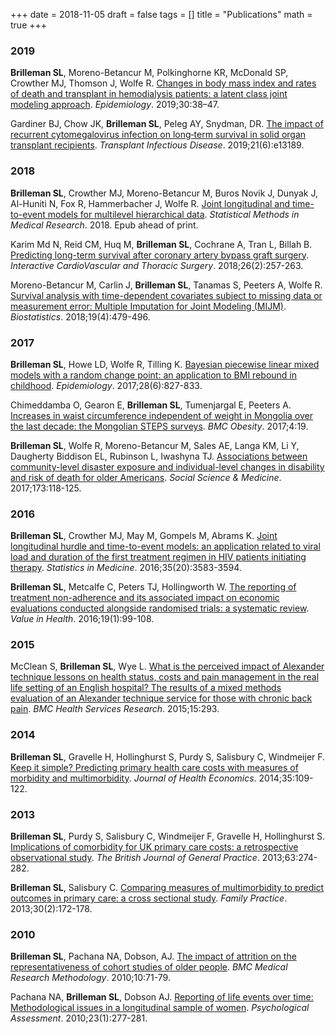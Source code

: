+++
date = 2018-11-05
draft = false
tags = []
title = "Publications"
math = true
+++

### 2019

**Brilleman SL**, Moreno-Betancur M, Polkinghorne KR, McDonald SP, Crowther MJ, Thomson J, Wolfe R. [Changes in body mass index and rates of death and transplant in hemodialysis patients: a latent class joint modeling approach](https://doi.org/10.1097/EDE.0000000000000931). *Epidemiology*. 2019;30:38–47.

Gardiner BJ, Chow JK, **Brilleman SL**, Peleg AY, Snydman, DR. [The impact of recurrent cytomegalovirus infection on long‐term survival in solid organ transplant recipients](https://doi.org/10.1111/tid.13189). *Transplant Infectious Disease*. 2019;21(6):e13189.

### 2018

**Brilleman SL**, Crowther MJ, Moreno-Betancur M, Buros Novik J, Dunyak J, Al-Huniti N, Fox R, Hammerbacher J, Wolfe R. [Joint longitudinal and time-to-event models for multilevel hierarchical data](https://doi.org/10.1177/0962280218808821). *Statistical Methods in Medical Research*. 2018. Epub ahead of print.

Karim Md N, Reid CM, Huq M, **Brilleman SL**, Cochrane A, Tran L, Billah B. [Predicting long-term survival after coronary artery bypass graft surgery](https://doi.org/10.1093/icvts/ivx330). *Interactive CardioVascular and Thoracic Surgery*. 2018;26(2):257-263.

Moreno-Betancur M, Carlin J, **Brilleman SL**, Tanamas S, Peeters A, Wolfe R. [Survival analysis with time-dependent covariates subject to missing data or measurement error: Multiple Imputation for Joint Modeling (MIJM)](https://academic.oup.com/biostatistics/advance-article-abstract/doi/10.1093/biostatistics/kxx046/4461848). *Biostatistics*. 2018;19(4):479-496.

### 2017

**Brilleman SL**, Howe LD, Wolfe R, Tilling K. [Bayesian piecewise linear mixed models with a random change point: an application to BMI rebound in childhood](https://www.ncbi.nlm.nih.gov/pmc/articles/PMC5625953/). *Epidemiology*. 2017;28(6):827-833.

Chimeddamba O, Gearon E, **Brilleman SL**, Tumenjargal E, Peeters A. [Increases in waist circumference independent of weight in Mongolia over the last decade: the Mongolian STEPS surveys](https://www.ncbi.nlm.nih.gov/pmc/articles/PMC5422882/). *BMC Obesity*. 2017;4:19.

**Brilleman SL**,  Wolfe R,  Moreno-Betancur M,  Sales AE,  Langa KM,  Li Y,  Daugherty Biddison EL,  Rubinson L,  Iwashyna TJ. [Associations between community-level disaster exposure and individual-level changes in disability and risk of death for older Americans](https://doi.org/10.1016/j.socscimed.2016.12.007). *Social Science & Medicine*. 2017;173:118-125.

### 2016

**Brilleman SL**, Crowther MJ, May M, Gompels M, Abrams K. [Joint longitudinal hurdle and time-to-event models: an application related to viral load and duration of the first treatment regimen in HIV patients initiating therapy](https://doi.org/10.1002/sim.6948). *Statistics in Medicine*. 2016;35(20):3583-3594.

**Brilleman SL**, Metcalfe C, Peters TJ, Hollingworth W. [The reporting of treatment non-adherence and its associated impact on economic evaluations conducted alongside randomised trials: a systematic review](https://doi.org/10.1016/j.jval.2015.07.009). *Value in Health*. 2016;19(1):99-108.

### 2015

McClean S, **Brilleman SL**, Wye L. [What is the perceived impact of Alexander technique lessons on health status, costs and pain management in the real life setting of an English hospital? The results of a mixed methods evaluation of an Alexander technique service for those with chronic back pain](https://doi.org/10.1186/s12913-015-0966-1). *BMC Health Services Research*. 2015;15:293.

### 2014

**Brilleman SL**, Gravelle H, Hollinghurst S, Purdy S, Salisbury C, Windmeijer F. [Keep it simple? Predicting primary health care costs with measures of morbidity and multimorbidity](https://doi.org/10.1016/j.jhealeco.2014.02.005). *Journal of Health Economics*. 2014;35:109-122. 

### 2013

**Brilleman SL**, Purdy S, Salisbury C, Windmeijer F, Gravelle H, Hollinghurst S. [Implications of comorbidity for UK primary care costs: a retrospective observational study](https://doi.org/10.3399/bjgp13X665242). *The British Journal of General Practice*. 2013;63:274-282.

**Brilleman SL**, Salisbury C. [Comparing measures of multimorbidity to predict outcomes in primary care: a cross sectional study](https://doi.org/10.1093/fampra/cms060). *Family Practice*. 2013;30(2):172-178.

### 2010

**Brilleman SL**, Pachana NA, Dobson, AJ. [The impact of attrition on the representativeness of cohort studies of older people](https://doi.org/10.1186/1471-2288-10-71). *BMC Medical Research Methodology*. 2010;10:71-79.

Pachana NA, **Brilleman SL**, Dobson AJ. [Reporting of life events over time: Methodological issues in a longitudinal sample of women](https://doi.org/10.1037/a0021337). *Psychological Assessment*. 2010;23(1):277-281.
